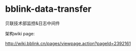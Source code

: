 # bblink-data-transfer

贝联技术部监控&日志中间件 

架构wiki page:

http://wiki.bblink.cn/pages/viewpage.action?pageId=2392161
